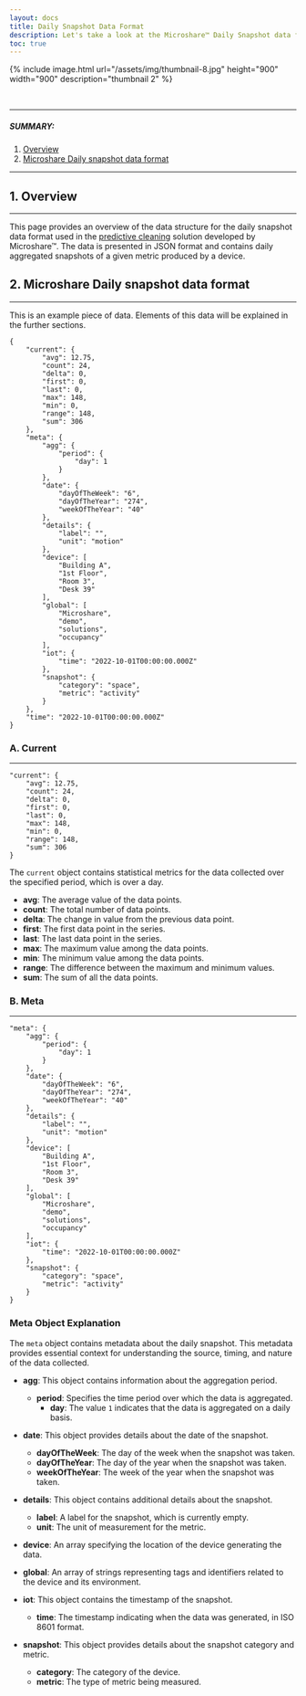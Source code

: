 ```yaml
---
layout: docs
title: Daily Snapshot Data Format
description: Let's take a look at the Microshare™ Daily Snapshot data format
toc: true
---
```


{% include image.html url="/assets/img/thumbnail-8.jpg" height="900" width="900" description="thumbnail 2" %}


<br>

---------------------------------------

##### SUMMARY: 

1. [Overview](./#1-overview)
2. [Microshare Daily snapshot data format](./#2-microshare-daily-snapshot-data-format)

---------------------------------------

## 1. Overview
---------------------------------------
This page provides an overview of the data structure for the daily snapshot data format used in the [predictive cleaning](https://www.microshare.io/eversmart-predictive-cleaning/) solution developed by Microshare™. The data is presented in JSON format and contains daily aggregated snapshots of a given metric produced by a device.


## 2. Microshare Daily snapshot data format
---------------------------------------
This is an example piece of data. Elements of this data will be explained in the further sections.

```
{
    "current": {
        "avg": 12.75,
        "count": 24,
        "delta": 0,
        "first": 0,
        "last": 0,
        "max": 148,
        "min": 0,
        "range": 148,
        "sum": 306
    },
    "meta": {
        "agg": {
            "period": {
                "day": 1
            }
        },
        "date": {
            "dayOfTheWeek": "6",
            "dayOfTheYear": "274",
            "weekOfTheYear": "40"
        },
        "details": {
            "label": "",
            "unit": "motion"
        },
        "device": [
            "Building A",
            "1st Floor",
            "Room 3",
            "Desk 39"
        ],
        "global": [
            "Microshare",
            "demo",
            "solutions",
            "occupancy"
        ],
        "iot": {
            "time": "2022-10-01T00:00:00.000Z"
        },
        "snapshot": {
            "category": "space",
            "metric": "activity"
        }
    },
    "time": "2022-10-01T00:00:00.000Z"
}
```

### A. Current
---------------------------------------

```
"current": {
    "avg": 12.75,
    "count": 24,
    "delta": 0,
    "first": 0,
    "last": 0,
    "max": 148,
    "min": 0,
    "range": 148,
    "sum": 306
}
```

The `current` object contains statistical metrics for the data collected over the specified period, which is over a day.

- **avg**: The average value of the data points.
- **count**: The total number of data points.
- **delta**: The change in value from the previous data point.
- **first**: The first data point in the series.
- **last**: The last data point in the series.
- **max**: The maximum value among the data points.
- **min**: The minimum value among the data points.
- **range**: The difference between the maximum and minimum values.
- **sum**: The sum of all the data points.

### B. Meta
---------------------------------------

```
"meta": {
    "agg": {
        "period": {
            "day": 1
        }
    },
    "date": {
        "dayOfTheWeek": "6",
        "dayOfTheYear": "274",
        "weekOfTheYear": "40"
    },
    "details": {
        "label": "",
        "unit": "motion"
    },
    "device": [
        "Building A",
        "1st Floor",
        "Room 3",
        "Desk 39"
    ],
    "global": [
        "Microshare",
        "demo",
        "solutions",
        "occupancy"
    ],
    "iot": {
        "time": "2022-10-01T00:00:00.000Z"
    },
    "snapshot": {
        "category": "space",
        "metric": "activity"
    }
}
```

### Meta Object Explanation

The `meta` object contains metadata about the daily snapshot. This metadata provides essential context for understanding the source, timing, and nature of the data collected.

- **agg**: This object contains information about the aggregation period.
  - **period**: Specifies the time period over which the data is aggregated.
    - **day**: The value `1` indicates that the data is aggregated on a daily basis.

- **date**: This object provides details about the date of the snapshot.
  - **dayOfTheWeek**: The day of the week when the snapshot was taken.
  - **dayOfTheYear**: The day of the year when the snapshot was taken.
  - **weekOfTheYear**: The week of the year when the snapshot was taken.

- **details**: This object contains additional details about the snapshot.
  - **label**: A label for the snapshot, which is currently empty.
  - **unit**: The unit of measurement for the metric.

- **device**: An array specifying the location of the device generating the data.

- **global**: An array of strings representing tags and identifiers related to the device and its environment.

- **iot**: This object contains the timestamp of the snapshot.
  - **time**: The timestamp indicating when the data was generated, in ISO 8601 format.

- **snapshot**: This object provides details about the snapshot category and metric.
  - **category**: The category of the device.
  - **metric**: The type of metric being measured.
